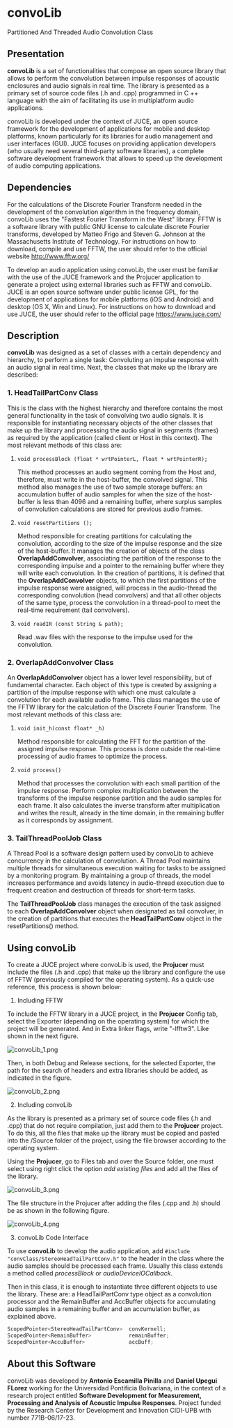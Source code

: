 # convoLib
Partitioned And Threaded Audio Convolution Class

## Presentation
**convoLib** is a set of functionalities that compose an open source library that allows to perform the convolution between impulse responses of acoustic enclosures and audio signals in real time. The library is presented as a primary set of source code files (.h and .cpp) programmed in C ++ language with the aim of facilitating its use in multiplatform audio applications.

convoLib is developed under the context of JUCE, an open source framework for the development of applications for mobile and desktop platforms, known particularly for its libraries for audio management and user interfaces (GUI). JUCE focuses on providing application developers (who usually need several third-party software libraries), a complete software development framework that allows to speed up the development of audio computing applications.

## Dependencies
For the calculations of the Discrete Fourier Transform needed in the development of the convolution algorithm in the frequency domain, convoLib uses the "Fastest Fourier Transform in the West" library. FFTW is a software library with public GNU license to calculate discrete Fourier transforms, developed by Matteo Frigo and Steven G. Johnson at the Massachusetts Institute of Technology. For instructions on how to download, compile and use FFTW, the user should refer to the official website http://www.fftw.org/

To develop an audio application using convoLib, the user must be familiar with the use of the JUCE framework and the Projucer application to generate a project using external libraries such as FFTW and convoLib. JUCE is an open source software under public license GPL, for the development of applications for mobile platforms (iOS and Android) and desktop (OS X, Win and Linux). For instructions on how to download and use JUCE, the user should refer to the official page https://www.juce.com/

## Description
**convoLib** was designed as a set of classes with a certain dependency and hierarchy, to perform a single task: Convoluting an impulse response with an audio signal in real time. Next, the classes that make up the library are described:

### 1. HeadTailPartConv Class 

This is the class with the highest hierarchy and therefore contains the most general functionality in the task of convolving two audio signals. It is responsible for instantiating necessary objects of the other classes that make up the library and processing the audio signal in segments (frames) as required by the application (called client or Host in this context). The most relevant methods of this class are:

1. `void processBlock (float * wrtPointerL, float * wrtPointerR);`

   This method processes an audio segment coming from the Host and, therefore, must write in the host-buffer, the convolved    signal. This method also manages the use of two sample storage buffers: an accumulation buffer of audio samples for when    the size of the host-buffer is less than 4096 and a remaining buffer, where surplus samples of convolution calculations      are stored for previous audio frames.

2. `void resetPartitions ();`

   Method responsible for creating partitions for calculating the convolution, according to the size of the impulse response and the size of the host-buffer. It manages the creation of objects of the class **OverlapAddConvolver**, associating the partition of the response to the corresponding impulse and a pointer to the remaining buffer where they will write each convolution. In the creation of partitions, it is defined that the **OverlapAddConvolver** objects, to which the first partitions of the impulse response were assigned, will process in the audio-thread the corresponding convolution (head convolvers) and that all other objects of the same type, process the convolution in a thread-pool to meet the real-time requirement (tail convolvers).

3. `void readIR (const String & path);`

   Read .wav files with the response to the impulse used for the convolution.
   
### 2. OverlapAddConvolver Class

An **OverlapAddConvolver** object has a lower level responsibility, but of fundamental character. Each object of this type is created by assigning a partition of the impulse response with which one must calculate a convolution for each available audio frame. This class manages the use of the FFTW library for the calculation of the Discrete Fourier Transform. The most relevant methods of this class are:

1. `void init_h(const float* _h)`

   Method responsible for calculating the FFT for the partition of the assigned impulse response. This process is done outside the real-time processing of audio frames to optimize the process.
   
2. `void process()`

   Method that processes the convolution with each small partition of the impulse response. Perform complex multiplication between the transforms of the impulse response partition and the audio samples for each frame. It also calculates the inverse transform after multiplication and writes the result, already in the time domain, in the remaining buffer as it corresponds by assignment.
   
### 3. TailThreadPoolJob Class

A Thread Pool is a software design pattern used by convoLib to achieve concurrency in the calculation of convolution. A Thread Pool maintains multiple threads for simultaneous execution waiting for tasks to be assigned by a monitoring program. By maintaining a group of threads, the model increases performance and avoids latency in audio-thread execution due to frequent creation and destruction of threads for short-term tasks.

The **TailThreadPoolJob** class manages the execution of the task assigned to each **OverlapAddConvolver** object when designated as tail convolver, in the creation of partitions that executes the **HeadTailPartConv** object in the resetPartitions() method.

## Using convoLib
To create a JUCE project where convoLib is used, the **Projucer** must include the files (.h and .cpp) that make up the library and configure the use of FFTW (previously compiled for the operating system). As a quick-use reference, this process is shown below:

1. Including FFTW

To include the FFTW library in a JUCE project, in the **Projucer** Config tab, select the Exporter (depending on the operating system) for which the project will be generated. And in Extra linker flags, write "-lfftw3". Like shown in the next figure.

![convoLib_1.png](https://github.com/AntonioEscamilla/images-in-readMe/blob/master/convoLib/convoLib_1.png)

Then, in both Debug and Release sections, for the selected Exporter, the path for the search of headers and extra libraries should be added, as indicated in the figure.

![convoLib_2.png](https://github.com/AntonioEscamilla/images-in-readMe/blob/master/convoLib/convoLib_2.png)

2. Including convoLib

As the library is presented as a primary set of source code files (.h and .cpp) that do not require compilation, just add them to the **Projucer** project. To do this, all the files that make up the library must be copied and pasted into the /Source folder of the project, using the file browser according to the operating system.

Using the **Projucer**, go to Files tab and over the Source folder, one must select using right click the option *add existing files* and add all the files of the library.

![convoLib_3.png](https://github.com/AntonioEscamilla/images-in-readMe/blob/master/convoLib/convoLib_3.png)

The file structure in the Projucer after adding the files (.cpp and .h) should be as shown in the following figure.

![convoLib_4.png](https://github.com/AntonioEscamilla/images-in-readMe/blob/master/convoLib/convoLib_4.png)

3. convoLib Code Interface

To use **convoLib** to develop the audio application, add `#include "convClass/StereoHeadTailPartConv.h"` to the header in the class where the audio samples should be processed each frame. Usually this class extends a method called *processBlock* or *audioDeviceIOCallback*.

Then in this class, it is enough to instantiate three different objects to use the library. These are: a HeadTailPartConv type object as a convolution processor and the RemainBuffer and AccBuffer objects for accumulating audio samples in a remaining buffer and an accumulation buffer, as explained above.

```c++
ScopedPointer<StereoHeadTailPartConv>  convKernell;
ScopedPointer<RemainBuffer>  		   remainBuffer;
ScopedPointer<AccuBuffer> 			   accBuff; 
```

## About this Software
convoLib was developed by **Antonio Escamilla Pinilla** and **Daniel Upegui FLorez** working for the Universidad Pontificia Bolivariana, in the context of a research project entitled **Software Development for Measurement, Processing and Analysis of Acoustic Impulse Responses**. Project funded by the Research Center for Development and Innovation CIDI-UPB with number 771B-06/17-23.
